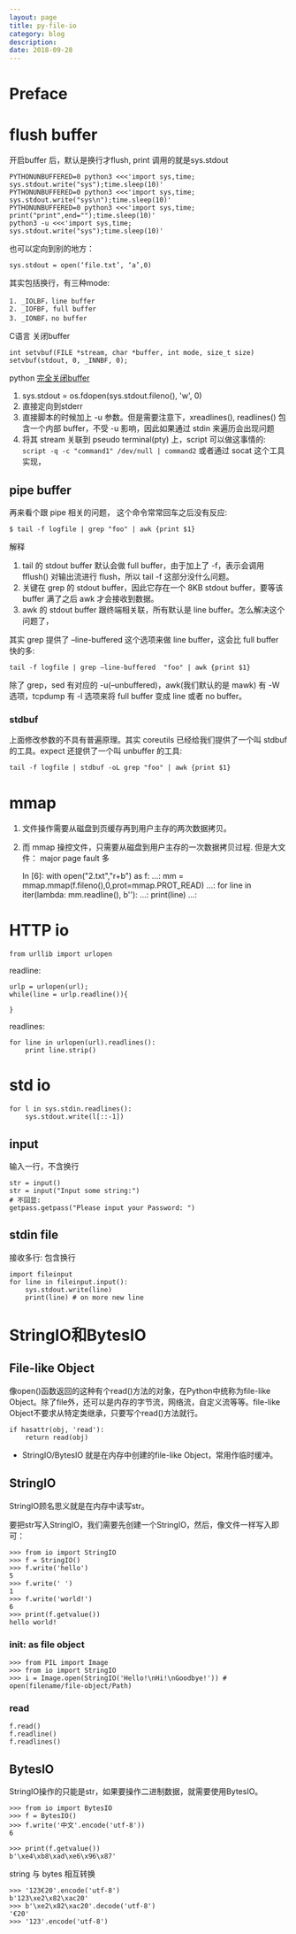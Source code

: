 ```yaml
---
layout: page
title: py-file-io
category: blog
description: 
date: 2018-09-28
---
```

# Preface

# flush buffer
开启buffer 后，默认是换行才flush, print 调用的就是sys.stdout

    PYTHONUNBUFFERED=0 python3 <<<'import sys,time; sys.stdout.write("sys");time.sleep(10)'
    PYTHONUNBUFFERED=0 python3 <<<'import sys,time; sys.stdout.write("sys\n");time.sleep(10)'
    PYTHONUNBUFFERED=0 python3 <<<'import sys,time; print("print",end="");time.sleep(10)'
    python3 -u <<<'import sys,time; sys.stdout.write("sys");time.sleep(10)'

也可以定向到别的地方：

    sys.stdout = open(‘file.txt’, ‘a’,0)

其实包括换行，有三种mode:

    1. _IOLBF，line buffer
    2. _IOFBF, full buffer
    3. _IONBF，no buffer

C语言 关闭buffer

    int setvbuf(FILE *stream, char *buffer, int mode, size_t size)
    setvbuf(stdout, 0, _INNBF, 0);

python [完全关闭buffer](http://jaseywang.me/2015/04/01/stdio-%E7%9A%84-buffer-%E9%97%AE%E9%A2%98/)

1. sys.stdout = os.fdopen(sys.stdout.fileno(), 'w', 0)
2. 直接定向到stderr 
3. 直接脚本的时候加上 -u 参数。但是需要注意下，xreadlines(), readlines() 包含一个内部 buffer，不受 -u 影响，因此如果通过 stdin 来遍历会出现问题
4. 将其 stream 关联到 pseudo terminal(pty) 上，script 可以做这事情的: `script -q -c "command1" /dev/null | command2`
或者通过 socat 这个工具实现，


## pipe buffer
再来看个跟 pipe 相关的问题， 这个命令常常回车之后没有反应:

    $ tail -f logfile | grep "foo" | awk {print $1}

解释
1. tail 的 stdout buffer 默认会做 full buffer，由于加上了 -f，表示会调用 fflush() 对输出流进行 flush，所以 tail -f 这部分没什么问题。
2. 关键在 grep 的 stdout buffer，因此它存在一个 8KB stdout buffer，要等该 buffer 满了之后 awk 才会接收到数据。
3. awk 的 stdout buffer 跟终端相关联，所有默认是 line buffer。怎么解决这个问题了，

其实 grep 提供了 –line-buffered 这个选项来做 line buffer，这会比 full buffer 快的多:

    tail -f logfile | grep –line-buffered  "foo" | awk {print $1}

除了 grep，sed 有对应的 -u(–unbuffered)，awk(我们默认的是 mawk) 有 -W 选项，tcpdump 有 -l 选项来将 full buffer 变成 line 或者 no buffer。

### stdbuf
上面修改参数的不具有普遍原理。其实 coreutils 已经给我们提供了一个叫 stdbuf 的工具。expect 还提供了一个叫 unbuffer 的工具:

    tail -f logfile | stdbuf -oL grep "foo" | awk {print $1}

# mmap
1. 文件操作需要从磁盘到页缓存再到用户主存的两次数据拷贝。
2. 而 mmap 操控文件，只需要从磁盘到用户主存的一次数据拷贝过程. 但是大文件： major page fault 多

    In [6]: with open("2.txt","r+b") as f:
    ...:     mm = mmap.mmap(f.fileno(),0,prot=mmap.PROT_READ)
    ...:     for line in iter(lambda: mm.readline(), b''):
    ...:         print(line)
    ...:

# HTTP io

	from urllib import urlopen

readline:

	urlp = urlopen(url);
	while(line = urlp.readline()){

	}

readlines:

	for line in urlopen(url).readlines():
		print line.strip()

# std io

    for l in sys.stdin.readlines():
        sys.stdout.write(l[::-1])

## input
输入一行，不含换行

	str = input()
	str = input("Input some string:")
    # 不回显:
    getpass.getpass("Please input your Password: ")

## stdin file
接收多行: 包含换行

    import fileinput
    for line in fileinput.input():
        sys.stdout.write(line)
        print(line) # on more new line

# StringIO和BytesIO

## File-like Object
像open()函数返回的这种有个read()方法的对象，在Python中统称为file-like Object。除了file外，还可以是内存的字节流，网络流，自定义流等等。file-like Object不要求从特定类继承，只要写个read()方法就行。

    if hasattr(obj, 'read'):
        return read(obj)

- StringIO/BytesIO 就是在内存中创建的file-like Object，常用作临时缓冲。

## StringIO
StringIO顾名思义就是在内存中读写str。

要把str写入StringIO，我们需要先创建一个StringIO，然后，像文件一样写入即可：

	>>> from io import StringIO
	>>> f = StringIO()
	>>> f.write('hello')
	5
	>>> f.write(' ')
	1
	>>> f.write('world!')
	6
	>>> print(f.getvalue())
	hello world!

### init: as file object


	>>> from PIL import Image
	>>> from io import StringIO
	>>> i = Image.open(StringIO('Hello!\nHi!\nGoodbye!')) # open(filename/file-object/Path)

### read

	f.read()
	f.readline()
	f.readlines()

## BytesIO
StringIO操作的只能是str，如果要操作二进制数据，就需要使用BytesIO。

	>>> from io import BytesIO
	>>> f = BytesIO()
	>>> f.write('中文'.encode('utf-8'))
	6

	>>> print(f.getvalue())
	b'\xe4\xb8\xad\xe6\x96\x87'

string 与 bytes 相互转换

	>>> '123€20'.encode('utf-8')
	b'123\xe2\x82\xac20'
	>>> b'\xe2\x82\xac20'.decode('utf-8')
	'€20'
	>>> '123'.encode('utf-8')